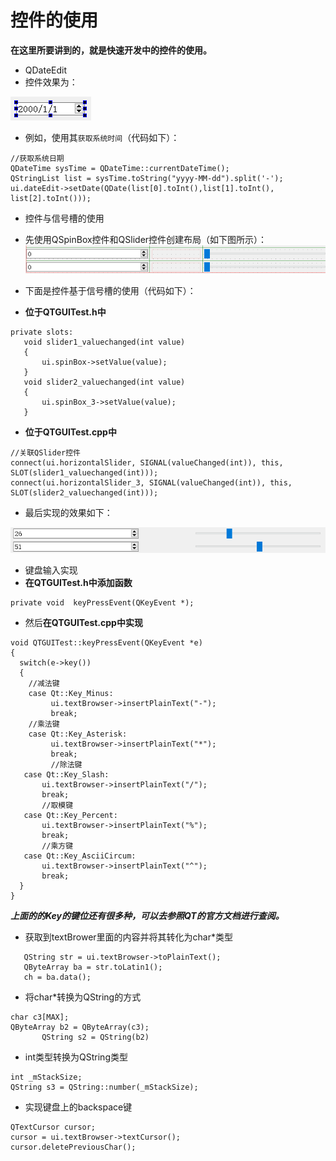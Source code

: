 # 控件的使用
**在这里所要讲到的，就是快速开发中的控件的使用。**

+ QDateEdit
 + 控件效果为：

 ![](./image/dateEdit.png)

 + 例如，使用其`获取系统时间`（代码如下）：

 ```
 //获取系统日期
 QDateTime sysTime = QDateTime::currentDateTime();
 QStringList list = sysTime.toString("yyyy-MM-dd").split('-');
 ui.dateEdit->setDate(QDate(list[0].toInt(),list[1].toInt(), list[2].toInt()));
 ```

+ 控件与信号槽的使用
 + 先使用QSpinBox控件和QSlider控件创建布局（如下图所示）：
 ![](./image/SpinBox.png)
 + 下面是控件基于信号槽的使用（代码如下）：

 + **位于QTGUITest.h中**

 ```
 private slots:
	void slider1_valuechanged(int value)
	{
		ui.spinBox->setValue(value);
	}
	void slider2_valuechanged(int value)
	{
		ui.spinBox_3->setValue(value);
	}
 ```

 + **位于QTGUITest.cpp中**

 ```
 //关联QSlider控件
 connect(ui.horizontalSlider, SIGNAL(valueChanged(int)), this, SLOT(slider1_valuechanged(int)));
 connect(ui.horizontalSlider_3, SIGNAL(valueChanged(int)), this, SLOT(slider2_valuechanged(int)));
 ```

 + 最后实现的效果如下：

 ![](./image/QSpinBoxFinish.png)

 + 键盘输入实现
 + **在QTGUITest.h中添加函数**

 ```
 private void  keyPressEvent(QKeyEvent *);
 ```

 + 然后**在QTGUITest.cpp中实现**

 ```
 void QTGUITest::keyPressEvent(QKeyEvent *e)
 {
   switch(e->key())
   {
     //减法键
     case Qt::Key_Minus:
          ui.textBrowser->insertPlainText("-");
          break;
     //乘法键
     case Qt::Key_Asterisk:
          ui.textBrowser->insertPlainText("*");
          break;
          //除法键
  	case Qt::Key_Slash:
  		ui.textBrowser->insertPlainText("/");
  		break;
  		//取模键
  	case Qt::Key_Percent:
  		ui.textBrowser->insertPlainText("%");
  		break;
  		//乘方键
  	case Qt::Key_AsciiCircum:
  		ui.textBrowser->insertPlainText("^");
  		break;
   }
 }
 ```

 ***上面的的Key的键位还有很多种，可以去参照QT的官方文档进行查阅。***

 + 获取到textBrower里面的内容并将其转化为char*类型

 ```
	QString str = ui.textBrowser->toPlainText();
	QByteArray ba = str.toLatin1();
	ch = ba.data();
 ```

 + 将char*转换为QString的方式

 ```
 char c3[MAX];
 QByteArray b2 = QByteArray(c3);
		QString s2 = QString(b2)
 ```

 + int类型转换为QString类型

 ```
 int _mStackSize;
 QString s3 = QString::number(_mStackSize);
 ```

 + 实现键盘上的backspace键

 ```
 QTextCursor cursor;
 cursor = ui.textBrowser->textCursor();
 cursor.deletePreviousChar();
 ```

